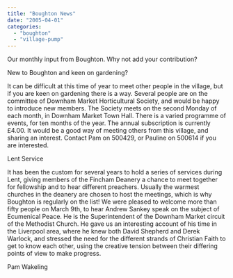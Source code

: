 ```yaml
---
title: "Boughton News"
date: "2005-04-01"
categories: 
  - "boughton"
  - "village-pump"
---
```


Our monthly input from Boughton. Why not add your contribution?

New to Boughton and keen on gardening?

It can be difficult at this time of year to meet other people in the village, but if you are keen on gardening there is a way. Several people are on the committee of Downham Market Horticultural Society, and would be happy to introduce new members. The Society meets on the second Monday of each month, in Downham Market Town Hall. There is a varied programme of events, for ten months of the year. The annual subscription is currently £4.00. It would be a good way of meeting others from this village, and sharing an interest. Contact Pam on 500429, or Pauline on 500614 if you are interested.

Lent Service

It has been the custom for several years to hold a series of services during Lent, giving members of the Fincham Deanery a chance to meet together for fellowship and to hear different preachers. Usually the warmest churches in the deanery are chosen to host the meetings, which is why Boughton is regularly on the list! We were pleased to welcome more than fifty people on March 9th, to hear Andrew Sankey speak on the subject of Ecumenical Peace. He is the Superintendent of the Downham Market circuit of the Methodist Church. He gave us an interesting account of his time in the Liverpool area, where he knew both David Shepherd and Derek Warlock, and stressed the need for the different strands of Christian Faith to get to know each other, using the creative tension between their differing points of view to make progress.

Pam Wakeling
